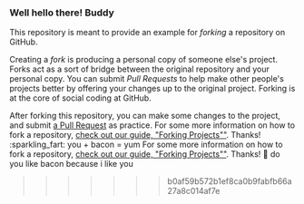 
### Well hello there! Buddy


This repository is meant to provide an example for *forking* a repository on GitHub.

Creating a *fork* is producing a personal copy of someone else's project. Forks act as a sort of bridge between the original repository and your personal copy. You can submit *Pull Requests* to help make other people's projects better by offering your changes up to the original project. Forking is at the core of social coding at GitHub.

After forking this repository, you can make some changes to the project, and submit [a Pull Request](https://github.com/octocat/Spoon-Knife/pulls) as practice.
For some more information on how to fork a repository, [check out our guide, "Forking Projects""](http://guides.github.com/overviews/forking/). Thanks! :sparkling_fart:
you + bacon = yum
For some more information on how to fork a repository, [check out our guide, "Forking Projects""](http://guides.github.com/overviews/forking/). Thanks! :sparkling_heart:
do you like bacon because i like you
>>>>>>> b0af59b572b1ef8ca0b9fabfb66a27a8c014af7e
